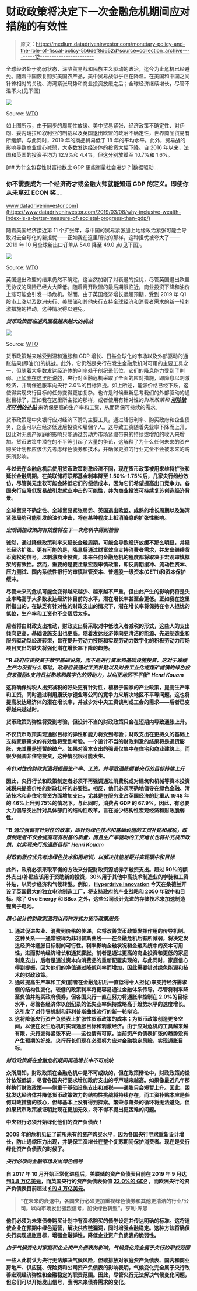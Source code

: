 # 财政政策将决定下一次金融危机期间应对措施的有效性

> 原文：<https://medium.datadriveninvestor.com/monetary-policy-and-the-role-of-fiscal-policy-5b6def8d652d?source=collection_archive---------12----------------------->

全球经济处于脆弱状态，深陷贸易战和民族主义驱动的政治，迄今为止危机已经避免。随着中国恢复购买美国农产品，美中贸易战似乎正在降温。在美国和中国之间针锋相对的关税、海湾紧张局势和商业投资放缓之后；全球经济继续增长，尽管不温不火(见下图)

![](img/655e7dbf7188e6091b7c8ca50fd7c7ee.png)

Source: [WTO](https://www.wto.org/english/news_e/pres19_e/pr837_e.htm)

如上图所示，由于同步的周期性放缓、美中贸易紧张、经济政策不确定性、对伊朗、委内瑞拉和叙利亚的制裁以及英国退出欧盟的政治不确定性，世界商品贸易有所缓解。与此同时，2019 年的商品贸易低于 18 年的平均水平。此外，贸易战的影响导致商业信心减弱，大多数发达经济体的投资大幅下降。自 2016 年以来，法国和英国的投资平均为 12.9%和 4.4%，但这分别放缓至 10.7%和 1.6%。

[](https://www.datadriveninvestor.com/2019/03/08/why-inclusive-wealth-index-is-a-better-measure-of-societal-progress-than-gdp/) [## 为什么包容性财富指数比 GDP 更能衡量社会进步？|数据驱动…

### 你不需要成为一个经济奇才或金融大师就能知道 GDP 的定义。即使你从未拿过 ECON 奖…

www.datadriveninvestor.com](https://www.datadriveninvestor.com/2019/03/08/why-inclusive-wealth-index-is-a-better-measure-of-societal-progress-than-gdp/) 

随着美国经济接近第 11 个扩张年，与中国的贸易紧张加上地缘政治紧张可能会导致对去全球化的新担忧——正如我在这里所说的那样，这种担忧被夸大了——2019 年 10 月全球新出口订单从 54.0 降至 49.0 点(见下图)。

![](img/9f19eacfbe72b37387c33765c1c3d3bb.png)

Source: [WTO](https://www.wto.org/english/news_e/pres19_e/pr837_e.htm)

英国退出欧盟的结果仍然不确定，这当然加剧了对衰退的担忧，尽管英国退出欧盟无协议的风险已经大大降低。随着离开欧盟的最后期限临近，商业投资下降和油价上涨可能会引发一场危机。然而，由于英国经济增长远超预期，受到 2019 年 Q1 股市上涨以及欧洲央行、美联储和其他央行支持全球经济和消费者需求的新一轮刺激措施的推动，这种情况得以避免。

***货币政策面临逆风面临越来越大的挑战***

![](img/0d79000b3886a1b09ee5dd82a72a1dc6.png)

Source: [WTO](https://www.wto.org/english/news_e/pres19_e/pr837_e.htm)

货币政策越来越受到温和通胀和 GDP 增长、日益全球化的市场以及外部驱动的通胀结果(即油价)的挑战。此外，它仍然是央行在发生金融危机时可用的主要工具之一，但随着大多数发达经济体的利率处于创纪录低位，它们的降息能力受到了削弱。[正如我在这里所说的](https://medium.com/@henrikouam/central-banks-mind-the-divergence-adf6cbd4615c)，央行对金融危机采取了全面的应对措施，即降息以刺激经济，并确保通胀率向央行 2.0%的目标靠拢。如上所述，能源价格已经下跌，这使得实现央行目标的任务变得更加复杂。也许是时候重新思考我们的外部驱动的通胀目标了，正如我在这里所主张的那样，或者使用有针对性的*财政政策和* [***消除破坏环境的补贴***](https://medium.com/@henrikouam/environmentally-dangerous-fossil-fuel-subsidies-are-also-economically-counterproductive-c69a93c72b43) 来确保更高的生产率和工资，从而确保可持续的需求。

货币政策是中央银行应对经济下滑的主要工具。通过降低利率、购买政府和企业债务，企业可以在经济低迷后投资和雇佣个人。这导致工资随着失业率下降而上升，因此对无资产家庭的影响只能通过劳动力市场紧缩带来的持续或增加的收入来增加。货币政策中潜在的不平等引起了大量的争论，这解释了为什么任何未来的资产购买计划都应该优先考虑绿色债券和技术，并确保更脏的行业完全不会被未来的购买所影响。

**与过去在金融危机后使用货币政策刺激经济不同，现在货币政策被用来维持扩张和延长金融周期。在美联储将联邦基金利率降至 1.50%-1.75%后，几家央行纷纷效仿，尽管美元走软可能会降低它们的偿债成本，因为它们希望提高出口竞争力。各国央行应降低贸易战引发就业冲击的可能性，并为商业投资可持续复苏创造经济背景。**

**全球贸易不确定性、全球贸易紧张局势、英国退出欧盟、成熟的增长周期以及海湾紧张局势可能引发的油价冲击，将在某种程度上抵消降息的扩张性影响。**

*****宏观调控政策的有效性将在下一次危机中得到检验*****

**诚然，通过降低政策利率来延长金融周期，可能会导致经济放缓不那么明显，并延长经济扩张。更有可能的是，降息将通过财富效应支持消费者需求，并发出继续货币宽松的信号，以刺激商业投资。未来任何金融危机的程度都将取决于宏观审慎框架的有效性。然而，重要的是要注意宏观审慎政策，即反周期缓冲、流动性资本、压力测试、国内系统性银行的审慎监管资本、普通股一级资本(CET1)和资本保护缓冲。**

**尽管未来的危机可能会变得越来越少、越来越不严重，但由此产生的影响仍将是失业率略高于大多数发达经济体目前的水平，潜在增长率甚至会更低。正如我在这里所指出的，在缺乏有针对性的财政支出的情况下，潜在增长率将保持在令人担忧的低位，生产率和工资也不会落后太多。**

**后者将由财政支出推动，财政支出将采取对中低收入者减税的形式，这些人的支出倾向更高，基础设施支出也更高。随着发达经济体向更清洁的能源、先进制造业和服务驱动型经济转型，旨在提升劳动力技能和实现劳动力数字化的积极劳动力市场项目支出的缺失将强化潜在增长率下降的趋势。**

**"R *政府应该投资于数字基础设施，而不是进行资本和基础设施投资，这对于减缓生产力没有什么帮助，政府应该通过工资补贴以及对去工业化或煤矿城镇的绿色投资来激励&支持日益熟练和数字化的劳动力，以纠正地区不平衡" Henri Kouam***

**这将确保纳税人出资减税的好处更有针对性，植根于国家的产业政策，提高生产率和工资，同时通过利用康沃尔锂业等公司的竞争力来解决地区不平等问题。这也将提高发达经济体的潜在增长率，并减少对中央工资谈判或工会的需求——后者已变得越来越过时。**

**货币政策的弹性将受到考验，但设计不当的财政政策只会在短期内导致通胀上升。**

**不仅货币政策实现通胀目标的弹性和能力将受到考验；财政支出在更持久的基础上支持家庭需求的有效性将受到考验。一个设计不当的财政刺激的结果将是通货膨胀，充其量是短暂的破产。如果对资本支出的强调仅集中在住宅和商业建筑上，而很少强调非住宅投资，这种情况很可能发生。**

*****有针对性的财政刺激将提振生产率、工资，并导致通胀朝着央行的目标持续上升*****

**因此，央行行长和政策制定者必须不再强调通过消费税或对建筑和机械等资本投资减税来提高价格的财政杠杆的必要性。相反，他们必须明确地倡导在绿色金融、清洁技术和非住宅投资方面增加支出，尤其是在服务业占英国经济的比重从 1948 年的 46%上升到 75%的情况下。与此同时，消费占 GDP 的 67.9%。因此，有必要大力倡导突出针对具体部门的结构性改革，旨在减少结构性宏观经济和财政脆弱性。**

**"B *通过强调有针对性的改革，即针对绿色技术和基础设施的工资补贴和减税，政策制定者不仅会提高现有税基的质量，而且生产率驱动的工资增长也将补充货币政策，以实现央行的通胀目标" Henri Kouam***

*****财政刺激应优先考虑绿色技术和再培训，以解决技能差距并实现碳中和目标*****

**此外，政府必须采取平衡的方法来分配财政资源或赤字融资支出。超过 50%的额外支出/补贴应该用于资助新的投资，30%用于其他中高技术制造业的学徒和工资补贴，以同步经济和气候转型。例如， [Hyperdrive Innovation](https://eandt.theiet.org/content/articles/2019/07/uk-s-largest-lithium-ion-battery-manufacturing-facility-opens/) 今天在桑德兰开设了英国最大的独立电池制造工厂，将支持政府的产业战略和 2050 年碳中和目标。除了 Ovo Energy 和 BBox 之外，这些公司设计先进的存储技术来加速制造锂离子电池。**

*****精心设计的财政刺激将以两种方式为货币政策服务:*****

1.  **通过促进失业、消费到价格的传递，它将改善货币政策发挥作用的传导机制。这种关系——通常被称为菲利普斯曲线——在金融危机后有所减弱，将决定发达经济体通胀目标制的可行性。利率影响金融状况和金融系统中的资本可用性，进而影响经济增长和通货膨胀。前者是通过更高的商业投资和更低的家庭利息支出，后者是通过资本向消费品的重新配置实现的。与此同时，家庭信心得到提振，因为他们的净值通过降低利率而增加，因此需要针对绿色能源和技术的财政政策。**
2.  **通过提高生产率和工资(前者在金融危机后一直低得令人担忧)来支持经济需求侧的结构性变化，较低的政策利率将更容易通过金融体系传导。尽管将利率降至负值并购买政府债券，但各国央行一直在努力将通胀率控制在 2.0%的目标水平，尽管各经济体以创纪录的低失业率保持或略高于趋势水平的速度增长。这引发了对传导机制和菲利普斯曲线流行的新一轮辩论。**
3.  **这将降低央行资产负债表上扩张性货币政策的成本；为货币政策创造更多空间，以便在发生危机时实现通胀目标和刺激经济。由于应对危机的工具越来越有限，央行变得紧张不安——这也情有可原。当前资产负债表扩张的趋势没有产生预期的好处，央行行长们现在必须努力应对金融稳定风险，实现通胀目标。**

*****财政政策将在金融危机期间再造增长中不可或缺*****

**众所周知，财政政策在金融危机中是不可或缺的，但在政策辩论中，财政政策的设计依然低调，尽管各国央行要求增加政府支出的呼声越来越高。如果像最近几年那样执行财政政策——侧重于基础设施支出和减税——通胀只会短暂上升。因此，困扰发达经济体并降低货币政策效力的结构性挑战将持续存在，而工资补贴本应是任何财政措施的核心，但却基本上没有得到探索。繁荣与萧条的循环将无法避免，但如果货币政策被证明比现在更加无效，将不得不提出更困难的问题。**

**中央银行必须开始绿化他们的资产负债表！**

**2008 年的危机见证了前所未有的资产购买水平，因为各国央行寻求重新设计增长，防止通缩压力出现，并确保工资增长在整个复苏期间保护消费者。现在是央行绿化资产负债表的时候了。**

*****央行必须向金融市场发出绿色信号*****

**自 2017 年 10 月开始正常化进程后，美联储的资产负债表目前在 2019 年 9 月达到[3.8 万亿美元](https://www.federalreserve.gov/monetarypolicy/bst_recenttrends.htm)，而英国央行的资产负债表价值 [22.0%的 GDP](https://www.ecb.europa.eu/pub/annual/balance/html/index.en.html) ，而欧洲央行的资产负债表目前超过 [€的 4 万亿美元](https://www.ecb.europa.eu/pub/annual/balance/html/index.en.html)。**

> **“在未来的衰退中，各国央行必须更加重视绿色债券和其他更清洁的行业/公司，以向市场发出强烈信号，加快绿色转型”。亨利·库恩**

**他们必须为未来债券购买计划中有资格购买的债券设定并传达明确的标准。这将迫使企业在预期中绿色运营，解决供应链漏洞，同时增强金融稳定。这种方法将确保央行实现通胀目标，增强金融弹性，降低企业资产负债表的脆弱性。**

*****由于气候变化对家庭和企业资产负债表的影响，气候变化完全属于央行的职权范围*****

**一些人此前认为央行无法解决气候风险，但碳排放对家庭资产负债表、国内和商业房地产、供应链、保险费和公司资产负债表的影响表明，气候变化完全属于央行改善宏观经济弹性和金融稳定的职责范围。因此，尽管央行无法解决气候变化问题，但它们可以开始发出信号，表明未来债券需求的变化。**